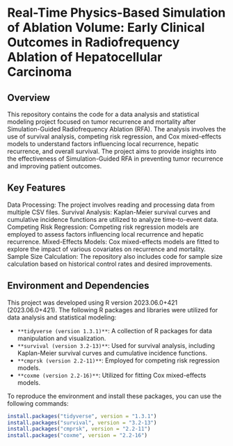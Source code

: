 # Real-Time Physics-Based Simulation of Ablation Volume: Early Clinical Outcomes in Radiofrequency Ablation of Hepatocellular Carcinoma

## Overview
This repository contains the code for a data analysis and statistical modeling project focused on tumor recurrence and mortality after Simulation-Guided Radiofrequency Ablation (RFA). The analysis involves the use of survival analysis, competing risk regression, and Cox mixed-effects models to understand factors influencing local recurrence, hepatic recurrence, and overall survival. The project aims to provide insights into the effectiveness of Simulation-Guided RFA in preventing tumor recurrence and improving patient outcomes.

## Key Features
Data Processing: The project involves reading and processing data from multiple CSV files.
Survival Analysis: Kaplan-Meier survival curves and cumulative incidence functions are utilized to analyze time-to-event data.
Competing Risk Regression: Competing risk regression models are employed to assess factors influencing local recurrence and hepatic recurrence.
Mixed-Effects Models: Cox mixed-effects models are fitted to explore the impact of various covariates on recurrence and mortality.
Sample Size Calculation: The repository also includes code for sample size calculation based on historical control rates and desired improvements.

## Environment and Dependencies

This project was developed using R version 2023.06.0+421 (2023.06.0+421). The following R packages and libraries were utilized for data analysis and statistical modeling:

- `**tidyverse (version 1.3.1)**`: A collection of R packages for data manipulation and visualization.
- `**survival (version 3.2-13)**`: Used for survival analysis, including Kaplan-Meier survival curves and cumulative incidence functions.
- `**cmprsk (version 2.2-11)**`: Employed for competing risk regression models.
- `**coxme (version 2.2-16)**`: Utilized for fitting Cox mixed-effects models.

To reproduce the environment and install these packages, you can use the following commands:

```R
install.packages("tidyverse", version = "1.3.1")
install.packages("survival", version = "3.2-13")
install.packages("cmprsk", version = "2.2-11")
install.packages("coxme", version = "2.2-16")
